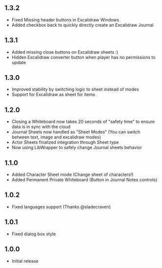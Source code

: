## 1.3.2
* Fixed Missing header buttons in Excalidraw Windows
* Added checkbox back to quickly directly create an Excalidraw Journal

## 1.3.1
* Added missing close buttons on Excalidraw sheets :)
* Hidden Excalidraw converter button when player has no permissions to update

## 1.3.0
* Improved stability by switching logic to sheet instead of modes
* Support for Excalidraw as sheet for items

## 1.2.0
* Closing a Whiteboard now takes 20 seconds of "safety time" to ensure data is in sync with the cloud
* Journal Sheets now handled as "Sheet Modes" (You can switch between text, image and excalidraw modes)
* Actor Sheets finalized integration through Sheet type
* Now using LibWrapper to safely change Journal sheets behavior

## 1.1.0
* Added Character Sheet mode (Change sheet of characters!)
* Added Permanent Private Whiteboard (Button in Journal Notes controls)

## 1.0.2
* Fixed languages support (Thanks @sladecraven)

## 1.0.1
* Fixed dialog box style

## 1.0.0
* Initial release